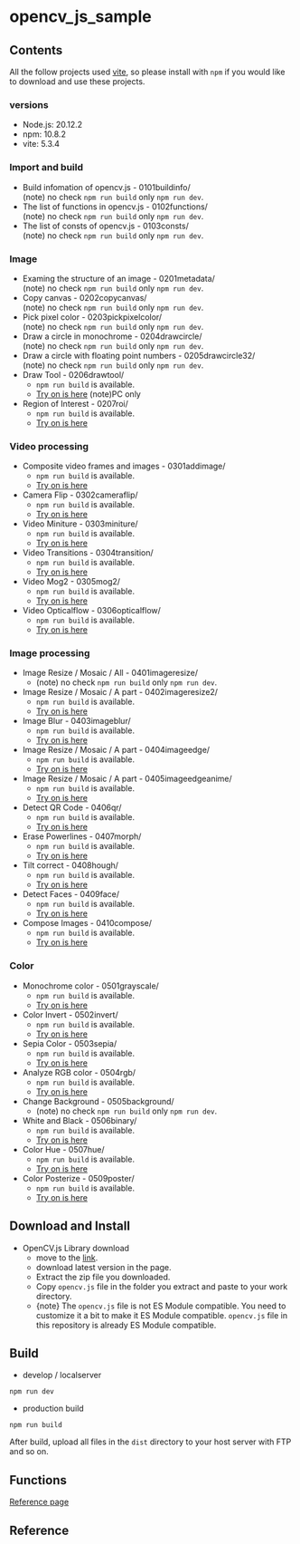 # opencv_js_sample

## Contents
All the follow projects used [vite](https://vitejs.dev/), so please install with `npm` if you would like to download and use these projects. 

### versions
- Node.js: 20.12.2
- npm: 10.8.2
- vite: 5.3.4 

### Import and build
- Build infomation of opencv.js - 0101buildinfo/<br>
  (note) no check `npm run build` only `npm run dev`.
- The list of functions in opencv.js - 0102functions/<br>
   (note) no check `npm run build` only `npm run dev`.
- The list of consts of opencv.js - 0103consts/<br>
   (note) no check `npm run build` only `npm run dev`.

### Image
- Examing the structure of an image - 0201metadata/<br>
  (note) no check `npm run build` only `npm run dev`.
- Copy canvas - 0202copycanvas/<br>
  (note) no check `npm run build` only `npm run dev`.
- Pick pixel color - 0203pickpixelcolor/<br>
  (note) no check `npm run build` only `npm run dev`.
- Draw a circle in monochrome - 0204drawcircle/<br>
   (note) no check `npm run build` only `npm run dev`.
- Draw a circle with floating point numbers - 0205drawcircle32/<br>
   (note) no check `npm run build` only `npm run dev`.
- Draw Tool - 0206drawtool/<br>
  - `npm run build` is available.<br>
  - [Try on is here](https://edison-garden.tokyo/opencv/paint/) (note)PC only
- Region of Interest - 0207roi/<br>
  - `npm run build` is available.<br>
  - [Try on is here](https://edison-garden.tokyo/opencv/roi/)

### Video processing
- Composite video frames and images - 0301addimage/<br>
  - `npm run build` is available.<br>
  - [Try on is here](https://edison-garden.tokyo/opencv/videoadd/)
- Camera Flip - 0302cameraflip/<br>
  - `npm run build` is available.<br>
  - [Try on is here](https://edison-garden.tokyo/opencv/videoflip/)
- Video Miniture - 0303miniture/
  - `npm run build` is available.<br>
  - [Try on is here](https://edison-garden.tokyo/opencv/miniture/)
- Video Transitions - 0304transition/
  - `npm run build` is available.<br>
  - [Try on is here](https://edison-garden.tokyo/opencv/transition/)
- Video Mog2 - 0305mog2/
  - `npm run build` is available.<br>
  - [Try on is here](https://edison-garden.tokyo/opencv/mog2/)
- Video Opticalflow - 0306opticalflow/
  - `npm run build` is available.<br>
  - [Try on is here](https://edison-garden.tokyo/opencv/opticalflow/)

### Image processing
- Image Resize / Mosaic / All - 0401imageresize/<br>
  - (note) no check `npm run build` only `npm run dev`.
- Image Resize / Mosaic / A part - 0402imageresize2/<br>
  - `npm run build` is available.<br>
  - [Try on is here](https://edison-garden.tokyo/opencv/imageresize2/)
- Image Blur - 0403imageblur/<br>
  - `npm run build` is available.<br>
  - [Try on is here](https://edison-garden.tokyo/opencv/blur/)
- Image Resize / Mosaic / A part - 0404imageedge/<br>
  - `npm run build` is available.<br>
  - [Try on is here](https://edison-garden.tokyo/opencv/edge/)
- Image Resize / Mosaic / A part - 0405imageedgeanime/<br>
  - `npm run build` is available.<br>
  - [Try on is here](https://edison-garden.tokyo/opencv/edgeAnime/)
- Detect QR Code - 0406qr/<br>
  - `npm run build` is available.<br>
  - [Try on is here](https://edison-garden.tokyo/opencv/qr/)
- Erase Powerlines - 0407morph/<br>
  - `npm run build` is available.<br>
  - [Try on is here](https://edison-garden.tokyo/opencv/morph/)
- Tilt correct - 0408hough/<br>
  - `npm run build` is available.<br>
  - [Try on is here](https://edison-garden.tokyo/opencv/hough/)
- Detect Faces - 0409face/<br>
  - `npm run build` is available.<br>
  - [Try on is here](https://edison-garden.tokyo/opencv/face/)
- Compose Images - 0410compose/<br>
  - `npm run build` is available.<br>
  - [Try on is here](https://edison-garden.tokyo/opencv/compose/)

### Color
- Monochrome color - 0501grayscale/<br>
  - `npm run build` is available.<br>
  - [Try on is here](https://edison-garden.tokyo/opencv/grayscale/)
- Color Invert - 0502invert/<br>
  - `npm run build` is available.<br>
  - [Try on is here](https://edison-garden.tokyo/opencv/invert/)
- Sepia Color - 0503sepia/<br>
  - `npm run build` is available.<br>
  - [Try on is here](https://edison-garden.tokyo/opencv/sepia/)
- Analyze RGB color - 0504rgb/<br>
  - `npm run build` is available.<br>
  - [Try on is here](https://edison-garden.tokyo/opencv/rgb/)
- Change Background - 0505background/<br>
  - (note) no check `npm run build` only `npm run dev`.
- White and Black - 0506binary/<br>
  - `npm run build` is available.<br>
  - [Try on is here](https://edison-garden.tokyo/opencv/binary/)
- Color Hue - 0507hue/<br>
  - `npm run build` is available.<br>
  - [Try on is here](https://edison-garden.tokyo/opencv/hue/)
- Color Posterize - 0509poster/<br>
  - `npm run build` is available.<br>
  - [Try on is here](https://edison-garden.tokyo/opencv/poster/)

## Download and Install
- OpenCV.js Library download
  * move to the [link](https://docs.opencv.org/). 
  * download latest version in the page.
  * Extract the zip file you downloaded.
  * Copy `opencv.js` file in the folder you extract and paste to your work directory.
  + {note} The `opencv.js` file is not ES Module compatible. You need to customize it a bit to make it ES Module compatible. `opencv.js` file in this repository is already ES Module compatible.

## Build
- develop / localserver
```
npm run dev
```

- production build
```
npm run build
```
After build, upload all files in the `dist` directory to your host server with FTP and so on.

## Functions
[Reference page](https://docs.opencv.org/4.10.0/d2/d75/namespacecv.html#af6df65b17fb11af6d34634b6dfa44683)

## Reference
